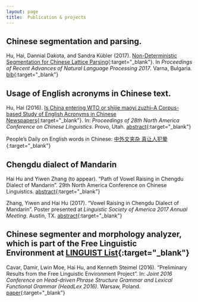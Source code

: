 ```yaml
---
layout: page
title:  Publication & projects
---
```


## Chinese segmentation and parsing.

Hu, Hai, Dannial Dakota, and Sandra Kübler (2017). [Non-Deterministic Segmentation for Chinese Lattice Parsing](http://acl-bg.org/proceedings/2017/RANLP%202017/pdf/RANLP043.pdf){:target="_blank"}. In *Proceedings of Recent Advances of Natural Language Processing 2017*. Varna, Bulgaria. [bib](ranlp2017.bib){:target="_blank"}


## Usage of English acronyms in Chinese text.

Hu, Hai (2016). [Is China entering WTO or shijie maoyi zuzhi–A Corpus-based Study of English Acronyms in Chinese Newspapers](https://arxiv.org/abs/1711.06895){:target="_blank"}. In: *Proceedings of 28th North America Conference on Chinese Linguistics*. Provo, Utah. [abstract](2016_naccl_abstract_hai-hu.pdf){:target="_blank"}

People’s Daily on English words in Chinese: [中外文夹杂 真让人犯晕](http://paper.people.com.cn/rmrb/html/2017-03/20/nw.D110000renmrb_20170320_7-01.htm){:target="_blank"}

## Chengdu dialect of Mandarin

Hai Hu and Yiwen Zhang (to appear). “Path of Vowel Raising in Chengdu Dialect of Mandarin”. 29th North America Conference on Chinese Linguistics. [abstract](NACCL29_Hu_IndianaUniv.pdf){:target="_blank"}

Zhang, Yiwen and Hai Hu (2017). “Vowel Raising in Chengdu Dialect of Mandarin”. Poster presented at *Linguistic Society of America 2017 Annual Meeting*. Austin, TX. [abstract](http://www.linguisticsociety.org/abstract/vowel-raising-chengdu-dialect-mandarin){:target="_blank"}

## Chinese segmenter and morphology analyzer, which is part of the Free Linguistic Environment at [LINGUIST List](https://www.linguistlist.org/){:target="_blank"}

Cavar, Damir, Lwin Moe, Hai Hu, and Kenneth Steimel (2016). “Preliminary Results from the Free Linguistic Environment Project”. In: *Joint 2016 Conference on Head-driven Phrase Structure Grammar and Lexical Functional Grammar (HeadLex 2016)*. Warsaw, Poland. [paper](http://web.stanford.edu/group/cslipublications/cslipublications/HPSG/2016/headlex2016-cmhs.pdf){:target="_blank"}

